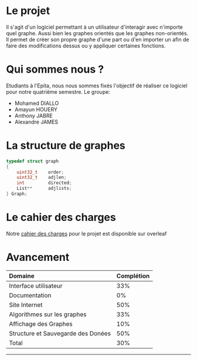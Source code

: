 [//]: <> (Text can be **bold**, _italic_, or ~~strikethrough~~.)

[//]: <> (There should be whitespace between paragraphs.)

[//]: <> (There should be whitespace between paragraphs. We recommend including a README, or a file with information about your project.)

# Le projet

Il s'agit d'un logiciel permettant à un utilisateur d'interagir avec n'importe quel graphe. Aussi bien les graphes orientés que les graphes non-orientés.
Il permet de créer son propre graphe d'une part ou d'en importer un afin de faire des modifications dessus ou y appliquer certaines fonctions.

# Qui sommes nous ?
Etudiants à l'Epita, nous nous sommes fixés l'objectif de réaliser ce logiciel pour notre quatrième semestre.
Le groupe:
*   Mohamed DIALLO
*   Amayun HOUERY
*   Anthony JABRE
*   Alexandre JAMES

# La structure de graphes

```C
typedef struct graph
{
    uint32_t    order;
    uint32_t    adjlen;
    int         directed;
    List**      adjlists;
} Graph;
```

# Le cahier des charges

Notre [cahier des charges](https://fr.overleaf.com/gallery "Overleaf") pour le projet est disponible sur overleaf

# Avancement

|Domaine| Complétion|
|:-------------|:------------------|
|Interface utilisateur | 33% |
|Documentation | 0% |
|Site Internet | 50% |
|Algorithmes sur les graphes |33%|
|Affichage des Graphes  |10%|
|Structure et Sauvegarde des Donées |50%|
|Total |30%|

* * *
